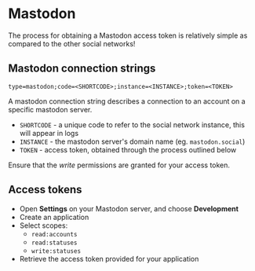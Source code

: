 # Mastodon

The process for obtaining a Mastodon access token is relatively simple as compared to the other social networks!

## Mastodon connection strings

```text
type=mastodon;code=<SHORTCODE>;instance=<INSTANCE>;token=<TOKEN>
```

A mastodon connection string describes a connection to an account on a specific mastodon server.

* `SHORTCODE` - a unique code to refer to the social network instance, this will appear in logs
* `INSTANCE` - the mastodon server's domain name (eg. `mastodon.social`)
* `TOKEN` - access token, obtained through the process outlined below

Ensure that the _write_ permissions are granted for your access token.

## Access tokens

* Open **Settings** on your Mastodon server, and choose **Development**
* Create an application
* Select scopes:
  * `read:accounts`
  * `read:statuses`
  * `write:statuses`
* Retrieve the access token provided for your application
